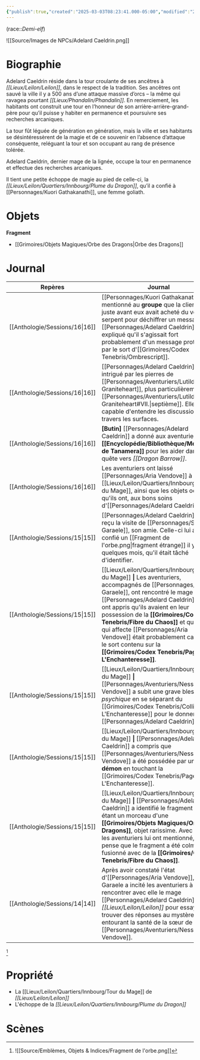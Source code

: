 ```yaml
---
{"publish":true,"created":"2025-03-03T08:23:41.000-05:00","modified":"2025-07-26T23:59:41.248-04:00","cssclasses":"","socialImage":"![[Source/Images de NPCs/Adelard Caeldrin.png]]"}
---
```



(race::*Demi-elf*)

![[Source/Images de NPCs/Adelard Caeldrin.png]]

# Biographie

Adelard Caeldrin réside dans la tour croulante de ses ancêtres à *[[Lieux/Leilon/Leilon]]*, dans le respect de la tradition. Ses ancêtres ont sauvé la ville il y a 500 ans d’une attaque massive d’orcs – la même qui ravagea pourtant *[[Lieux/Phandalin/Phandalin]]*. En remerciement, les habitants ont construit une tour en l’honneur de son arrière-arrière-grand-père pour qu’il puisse y habiter en permanence et poursuivre ses recherches arcaniques. 

La tour fût léguée de génération en génération, mais la ville et ses habitants se désintéressèrent de la magie et de ce souvenir en l’absence d’attaque conséquente, reléguant la tour et son occupant au rang de présence tolérée.

Adelard Caeldrin, dernier mage de la lignée, occupe la tour en permanence et effectue des recherches arcaniques. 

Il tient une petite échoppe de magie au pied de celle-ci, la *[[Lieux/Leilon/Quartiers/Innbourg/Plume du Dragon]]*, qu’il a confié à [[Personnages/Kuori Gathakanathi]], une femme goliath.

# Objets
**Fragment**
- [[Grimoires/Objets Magiques/Orbe des Dragons\|Orbe des Dragons]]


# Journal

| Repères                           | Journal                                                                                                                                                                                                                                                                                                                              |
| --------------------------------- | ------------------------------------------------------------------------------------------------------------------------------------------------------------------------------------------------------------------------------------------------------------------------------------------------------------------------------------ |
| [[Anthologie/Sessions/16\|16]] | [[Personnages/Kuori Gathakanathi]] a mentionné au **groupe** que la cliente juste avant eux avait acheté du venin de serpent pour déchiffrer un message. [[Personnages/Adelard Caeldrin]] a expliqué qu'il s'agissait fort probablement d'un message protégé par le sort d'[[Grimoires/Codex Tenebris/Ombrescript]].                                                                  |
| [[Anthologie/Sessions/16\|16]] | [[Personnages/Adelard Caeldrin]] a été intrigué par les pierres de [[Personnages/Aventuriers/Lutilda Graniteheart]], plus particulièrement la [[Personnages/Aventuriers/Lutilda Graniteheart#VII.\|septième]]. Elle serait capable d'entendre les discussions à travers les surfaces.                                                                                                            |
| [[Anthologie/Sessions/16\|16]] | **[Butin]** [[Personnages/Adelard Caeldrin]] a donné aux aventuriers les **[[Encyclopédie/Bibliothèque/Mémoires de Tanamera]]** pour les aider dans leur quête vers *[[Dragon Barrow]]*.                                                                                                                                                                                   |
| [[Anthologie/Sessions/16\|16]] | Les aventuriers ont laissé [[Personnages/Aria Vendove]] à la [[Lieux/Leilon/Quartiers/Innbourg/Tour du Mage]], ainsi que les objets occultes qu'ils ont, aux bons soins d'[[Personnages/Adelard Caeldrin]].                                                                                                                                                                                  |
| [[Anthologie/Sessions/15\|15]] | [[Personnages/Adelard Caeldrin]] a reçu la visite de [[Personnages/Soeur Garaele]], son amie. Celle-ci lui avait confié un [[Fragment de l'orbe.png\|fragment étrange]] il y a quelques mois, qu'il était tâché d'identifier.                                                                                                                                |
| [[Anthologie/Sessions/15\|15]] | [[Lieux/Leilon/Quartiers/Innbourg/Tour du Mage]] **\|** Les aventuriers, accompagnés de [[Personnages/Soeur Garaele]], ont rencontré le mage [[Personnages/Adelard Caeldrin]]. Ils ont appris qu'ils avaient en leur possession de la **[[Grimoires/Codex Tenebris/Fibre du Chaos]]** et que le mal qui affecte [[Personnages/Aria Vendove]] était probablement causé par le sort contenu sur la **[[Grimoires/Codex Tenebris/Page de L'Enchanteresse]]**. |
| [[Anthologie/Sessions/15\|15]] | [[Lieux/Leilon/Quartiers/Innbourg/Tour du Mage]] **\|** [[Personnages/Aventuriers/Nessa Vendove]] a subit une grave blessure *psychique* en se séparant du [[Grimoires/Codex Tenebris/Collier de L'Enchanteresse]] pour le donner à [[Personnages/Adelard Caeldrin]].                                                                                                                                                             |
| [[Anthologie/Sessions/15\|15]] | [[Lieux/Leilon/Quartiers/Innbourg/Tour du Mage]] **\|** [[Personnages/Adelard Caeldrin]] a compris que [[Personnages/Aventuriers/Nessa Vendove]] a été possédée par un **démon** en touchant la [[Grimoires/Codex Tenebris/Page de L'Enchanteresse]].                                                                                                                                                                             |
| [[Anthologie/Sessions/15\|15]] | [[Lieux/Leilon/Quartiers/Innbourg/Tour du Mage]] **\|** [[Personnages/Adelard Caeldrin]] a identifié le fragment comme étant un morceau d'une **[[Grimoires/Objets Magiques/Orbe des Dragons]]**, objet rarissime. Avec ce que les aventuriers lui ont mentionné, il pense que le fragment a été colmaté et fusionné avec de la **[[Grimoires/Codex Tenebris/Fibre du Chaos]]**.                                                    |
| [[Anthologie/Sessions/14\|14]] | Après avoir constaté l'état d'[[Personnages/Aria Vendove]], Soeur Garaele a incité les aventuriers à aller rencontrer avec elle le mage [[Personnages/Adelard Caeldrin]] à *[[Lieux/Leilon/Leilon]]* pour essayer de trouver des réponses au mystère entourant la santé de la sœur de [[Personnages/Aventuriers/Nessa Vendove]].                                                                  |


[^1]

# Propriété

- La [[Lieux/Leilon/Quartiers/Innbourg/Tour du Mage]] de *[[Lieux/Leilon/Leilon]]*
- L'échoppe de la *[[Lieux/Leilon/Quartiers/Innbourg/Plume du Dragon]]*

# Scènes
[^1]: ![[Source/Emblèmes, Objets & Indices/Fragment de l'orbe.png]]
